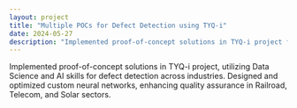 ```yaml
---
layout: project
title: "Multiple POCs for Defect Detection using TYQ-i"
date: 2024-05-27
description: "Implemented proof-of-concept solutions in TYQ-i project for defect detection."
---
```


Implemented proof-of-concept solutions in TYQ-i project, utilizing Data Science and AI skills for defect detection across industries. Designed and optimized custom neural networks, enhancing quality assurance in Railroad, Telecom, and Solar sectors.
